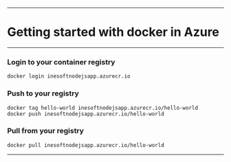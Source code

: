 ***
# __Getting started with docker in Azure__

***

### __Login to your container registry__  
```
docker login inesoftnodejsapp.azurecr.io  
```

### __Push to your registry__
```
docker tag hello-world inesoftnodejsapp.azurecr.io/hello-world
docker push inesoftnodejsapp.azurecr.io/hello-world
```

### __Pull from your registry__
```
docker pull inesoftnodejsapp.azurecr.io/hello-world  
```
***